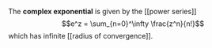 The **complex exponential** is given by the [[power series]] $$e^z = \sum_{n=0}^\infty \frac{z^n}{n!}$$ which has infinite [[radius of convergence]].